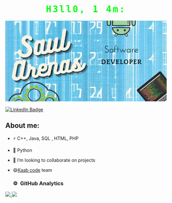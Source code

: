 <div>
  <h1 align="center" style="font-family: monospace; color: lime; letter-spacing: 4px;">H3ll0, 1 4m:</h1>
</div>
<div align="center">
    <a href="https://saul00arenas.blogspot.com/">
        <img src="/Saul.png" alt="Presentation" width="1500">
    </a>
</div>


[![LinkedIn Badge](https://img.shields.io/badge/LinkedIn-Profile-informational?style=flat&logo=linkedin&logoColor=white&color=0D76A8)](https://www.linkedin.com/in/sa%C3%BAl-arenas-53a873141/)

<h2>About me:</h2>

- ⚡ C++, Java, SQL , HTML, PHP
- 🌱 Python
- 👯 I’m looking to collaborate on projects
- 😄<a href="https://www.kaabcode.com/">Kaab code</a> team

  ### ⚙️ &nbsp;GitHub Analytics

  <p align="center">
<a href="https://github.com/Saul2800">
  <img height="180em" src="https://github-readme-stats-eight-theta.vercel.app/api?username=Saul2800&show_icons=true&theme=algolia&include_all_commits=true&count_private=true"/>
  <img height="180em" src="https://github-readme-stats-eight-theta.vercel.app/api/top-langs/?username=Saul2800&layout=compact&langs_count=8&theme=algolia"/>
</a>
</p>

<!--
**Saul2800/Saul2800** is a ✨ _special_ ✨ repository because its `README.md` (this file) appears on your GitHub profile.

Here are some ideas to get you started:

- 🔭 I’m currently working on ...![Saul](https://github.com/Saul2800/Saul2800/assets/66098893/db341484-0942-4c3d-92ea-4f3bd342c5a0)

- 🤔 I’m looking for help with ...
- 💬 Ask me about ...
- 📫 How to reach me: ...
- 😄 Pronouns: ...
- ⚡ Fun fact: ...
-->
